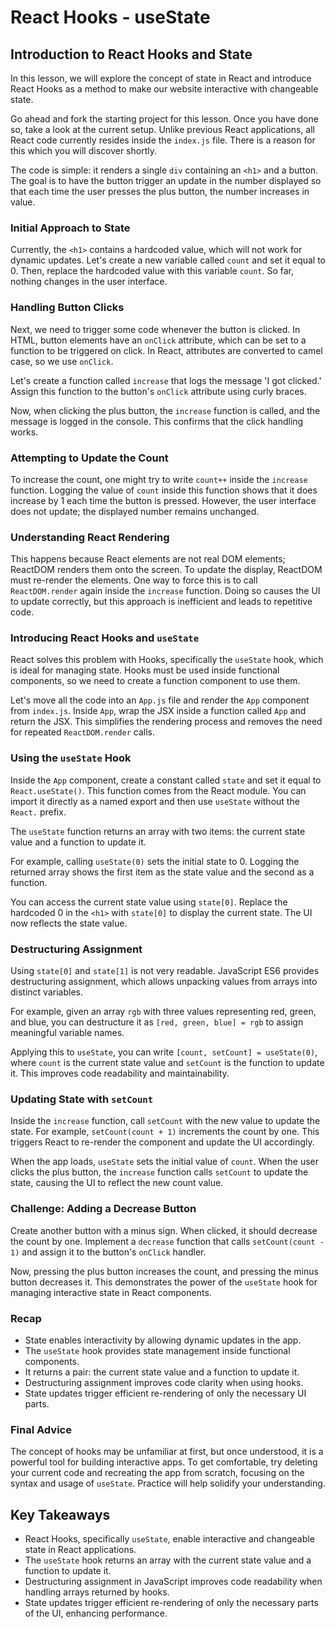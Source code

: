 # React Hooks - useState

## Introduction to React Hooks and State

In this lesson, we will explore the concept of state in React and introduce React Hooks as a method to make our website interactive with changeable state.

Go ahead and fork the starting project for this lesson. Once you have done so, take a look at the current setup. Unlike previous React applications, all React code currently resides inside the `index.js` file. There is a reason for this which you will discover shortly.

The code is simple: it renders a single `div` containing an `<h1>` and a button. The goal is to have the button trigger an update in the number displayed so that each time the user presses the plus button, the number increases in value.

### Initial Approach to State

Currently, the `<h1>` contains a hardcoded value, which will not work for dynamic updates. Let's create a new variable called `count` and set it equal to 0. Then, replace the hardcoded value with this variable `count`. So far, nothing changes in the user interface.

### Handling Button Clicks

Next, we need to trigger some code whenever the button is clicked. In HTML, button elements have an `onClick` attribute, which can be set to a function to be triggered on click. In React, attributes are converted to camel case, so we use `onClick`.

Let's create a function called `increase` that logs the message 'I got clicked.' Assign this function to the button's `onClick` attribute using curly braces.

Now, when clicking the plus button, the `increase` function is called, and the message is logged in the console. This confirms that the click handling works.

### Attempting to Update the Count

To increase the count, one might try to write `count++` inside the `increase` function. Logging the value of `count` inside this function shows that it does increase by 1 each time the button is pressed. However, the user interface does not update; the displayed number remains unchanged.

### Understanding React Rendering

This happens because React elements are not real DOM elements; ReactDOM renders them onto the screen. To update the display, ReactDOM must re-render the elements. One way to force this is to call `ReactDOM.render` again inside the `increase` function. Doing so causes the UI to update correctly, but this approach is inefficient and leads to repetitive code.

### Introducing React Hooks and `useState`

React solves this problem with Hooks, specifically the `useState` hook, which is ideal for managing state. Hooks must be used inside functional components, so we need to create a function component to use them.

Let's move all the code into an `App.js` file and render the `App` component from `index.js`. Inside `App`, wrap the JSX inside a function called `App` and return the JSX. This simplifies the rendering process and removes the need for repeated `ReactDOM.render` calls.

### Using the `useState` Hook

Inside the `App` component, create a constant called `state` and set it equal to `React.useState()`. This function comes from the React module. You can import it directly as a named export and then use `useState` without the `React.` prefix.

The `useState` function returns an array with two items: the current state value and a function to update it.

For example, calling `useState(0)` sets the initial state to 0. Logging the returned array shows the first item as the state value and the second as a function.

You can access the current state value using `state[0]`. Replace the hardcoded 0 in the `<h1>` with `state[0]` to display the current state. The UI now reflects the state value.

### Destructuring Assignment

Using `state[0]` and `state[1]` is not very readable. JavaScript ES6 provides destructuring assignment, which allows unpacking values from arrays into distinct variables.

For example, given an array `rgb` with three values representing red, green, and blue, you can destructure it as `[red, green, blue] = rgb` to assign meaningful variable names.

Applying this to `useState`, you can write `[count, setCount] = useState(0)`, where `count` is the current state value and `setCount` is the function to update it. This improves code readability and maintainability.

### Updating State with `setCount`

Inside the `increase` function, call `setCount` with the new value to update the state. For example, `setCount(count + 1)` increments the count by one. This triggers React to re-render the component and update the UI accordingly.

When the app loads, `useState` sets the initial value of `count`. When the user clicks the plus button, the `increase` function calls `setCount` to update the state, causing the UI to reflect the new count value.

### Challenge: Adding a Decrease Button

Create another button with a minus sign. When clicked, it should decrease the count by one. Implement a `decrease` function that calls `setCount(count - 1)` and assign it to the button's `onClick` handler.

Now, pressing the plus button increases the count, and pressing the minus button decreases it. This demonstrates the power of the `useState` hook for managing interactive state in React components.

### Recap

- State enables interactivity by allowing dynamic updates in the app.
- The `useState` hook provides state management inside functional components.
- It returns a pair: the current state value and a function to update it.
- Destructuring assignment improves code clarity when using hooks.
- State updates trigger efficient re-rendering of only the necessary UI parts.

### Final Advice

The concept of hooks may be unfamiliar at first, but once understood, it is a powerful tool for building interactive apps. To get comfortable, try deleting your current code and recreating the app from scratch, focusing on the syntax and usage of `useState`. Practice will help solidify your understanding.

## Key Takeaways

- React Hooks, specifically `useState`, enable interactive and changeable state in React applications.
- The `useState` hook returns an array with the current state value and a function to update it.
- Destructuring assignment in JavaScript improves code readability when handling arrays returned by hooks.
- State updates trigger efficient re-rendering of only the necessary parts of the UI, enhancing performance.
